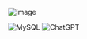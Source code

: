 ![image](https://github.com/user-attachments/assets/014e33aa-5570-4955-94aa-3ca2df36b045)

![MySQL](https://img.shields.io/badge/mysql-4479A1.svg?style=for-the-badge&logo=mysql&logoColor=white) ![ChatGPT](https://img.shields.io/badge/chatGPT-74aa9c?style=for-the-badge&logo=openai&logoColor=white)
<!--
**wasitakie/wasitakie** is a ✨ _special_ ✨ repository because its `README.md` (this file) appears on your GitHub profile.

Here are some ideas to get you started:

- 🔭 I’m currently working on ...
- 🌱 I’m currently learning ...
- 👯 I’m looking to collaborate on ...
- 🤔 I’m looking for help with ...
- 💬 Ask me about ...
- 📫 How to reach me: ...
- 😄 Pronouns: ...
- ⚡ Fun fact: ...
-->
